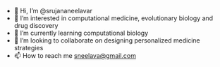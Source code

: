 - 👋 Hi, I’m @srujananeelavar
- 👀 I’m interested in computational medicine, evolutionary biology and drug discovery
- 🌱 I’m currently learning computational biology
- 💞️ I’m looking to collaborate on designing personalized medicine strategies
- 📫 How to reach me sneelava@gmail.com

<!---
srujananeelavar/srujananeelavar is a ✨ special ✨ repository because its `README.md` (this file) appears on your GitHub profile.
You can click the Preview link to take a look at your changes.
--->
